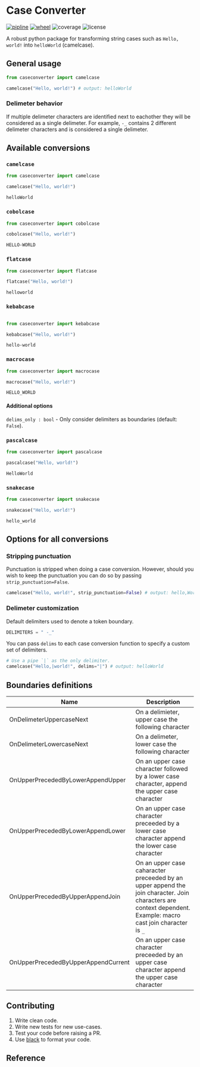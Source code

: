 # Case Converter

[![pipline](https://img.shields.io/gitlab/pipeline/chrisdoherty4/python-case-converter)](https://gitlab.com/chrisdoherty4/python-case-converter/-/pipelines) [![wheel](https://img.shields.io/pypi/wheel/case-converter)](https://pypi.org/project/case-converter/) ![coverage](https://gitlab.com/chrisdoherty4/python-case-converter/badges/master/coverage.svg) ![license](https://img.shields.io/github/license/chrisdoherty4/python-case-converter)

A robust python package for transforming string cases such as `Hello, world!` into
 `helloWorld` (camelcase).

## General usage

```python
from caseconverter import camelcase

camelcase("Hello, world!") # output: helloWorld
```

### Delimeter behavior

If multiple delimeter characters are identified next to eachother they will be considered as a single delimeter. For example, `-_` contains 2 different delimeter characters and is considered a single delimeter.

## Available conversions

### `camelcase`

```python
from caseconverter import camelcase

camelcase("Hello, world!")
```

```text
helloWorld
```

### `cobolcase`

```python
from caseconverter import cobolcase

cobolcase("Hello, world!")
```

```text
HELLO-WORLD
```

### `flatcase`

```python
from caseconverter import flatcase

flatcase("Hello, world!")
```

```text
helloworld
```

### `kebabcase`

```python

from caseconverter import kebabcase

kebabcase("Hello, world!")
```

```text
hello-world
```

### `macrocase`

```python
from caseconverter import macrocase

macrocase("Hello, world!")
```

```text
HELLO_WORLD
```

#### Additional options

`delims_only : bool` - Only consider delimiters as boundaries (default: `False`).

### `pascalcase`

```python
from caseconverter import pascalcase

pascalcase("Hello, world!")
```

```text
HelloWorld
```

### `snakecase`

```python
from caseconverter import snakecase

snakecase("Hello, world!")
```

```text
hello_world
```

## Options for all conversions

### Stripping punctuation

Punctuation is stripped when doing a case conversion. However, should you
wish to keep the punctuation you can do so by passing `strip_punctuation=False`.

```python
camelcase("Hello, world!", strip_punctuation=False) # output: hello,World!
```

### Delimeter customization

Default delimiters used to denote a token boundary.

```python
DELIMITERS = " -_"
```

You can pass `delims` to each case conversion function to specify a custom
set of delimiters.

```python
# Use a pipe `|` as the only delimiter.
camelcase("Hello,|world!", delims="|") # output: helloWorld
```


## Boundaries definitions

|Name|Description|
|---|---|
|OnDelimeterUppercaseNext|On a delimieter, upper case the following character|
|OnDelimeterLowercaseNext|On a delimeter, lower case the following character|
|OnUpperPrecededByLowerAppendUpper|On an upper case character followed by a lower case character, append the upper case character|
|OnUpperPrecededByLowerAppendLower|On an upper case character preceeded by a lower case character append the lower case character|
|OnUpperPrecededByUpperAppendJoin|On an upper case caharacter preceeded by an upper append the join character. Join characters are context dependent. Example: macro cast join character is `_`|
|OnUpperPrecededByUpperAppendCurrent|On an upper case character preceeded by an upper case character append the upper case character|

## Contributing

1. Write clean code.
2. Write new tests for new use-cases.
3. Test your code before raising a PR.
4. Use [black](https://pypi.org/project/black/) to format your code.

## Reference

[002932]: fdgshgdfsgergdsdfrgerwhrbtgn53ywedsbdfsgds
